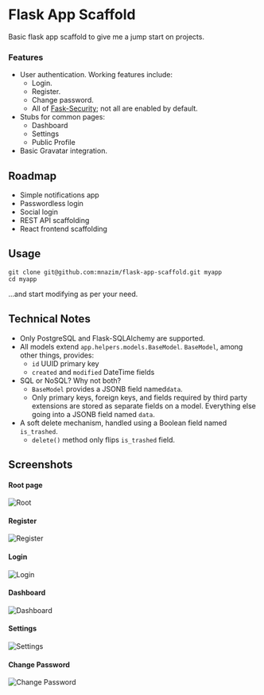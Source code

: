 # Flask App Scaffold

Basic flask app scaffold to give me a jump start on projects.

### Features

 - User authentication. Working features include:
   - Login.
   - Register.
   - Change password.
   - All of [Fask-Security](https://pythonhosted.org/Flask-Security/); not all are enabled by default.
 - Stubs for common pages:
   - Dashboard
   - Settings
   - Public Profile
 - Basic Gravatar integration.

## Roadmap
 - Simple notifications app
 - Passwordless login
 - Social login
 - REST API scaffolding
 - React frontend scaffolding
 
## Usage

    git clone git@github.com:mnazim/flask-app-scaffold.git myapp
    cd myapp

...and start modifying as per your need.

## Technical Notes

 - Only PostgreSQL and Flask-SQLAlchemy are supported.
 - All models extend `app.helpers.models.BaseModel`. `BaseModel`, among other things, provides:
   - `id` UUID primary key
   - `created` and `modified` DateTime fields
 - SQL or NoSQL? Why not both?
   - `BaseModel` provides a JSONB field named`data`.
   - Only primary keys, foreign keys, and fields required by third party extensions are stored as separate fields on a model. Everything else going into a JSONB field named `data`.
 - A soft delete mechanism, handled using a Boolean field named `is_trashed`.
   -  `delete()` method only flips `is_trashed` field.

## Screenshots

#### Root page
![Root](http://i.imgur.com/sA1eceh.png)

#### Register
![Register](http://i.imgur.com/0Vyk3Eb.png)

#### Login
![Login](http://i.imgur.com/lQAAvBf.png)

#### Dashboard
![Dashboard](http://i.imgur.com/M3rTB74.png)

#### Settings
![Settings](http://i.imgur.com/nImLB0I.png)

#### Change Password
![Change Password](http://i.imgur.com/oo8ZJwM.png)
